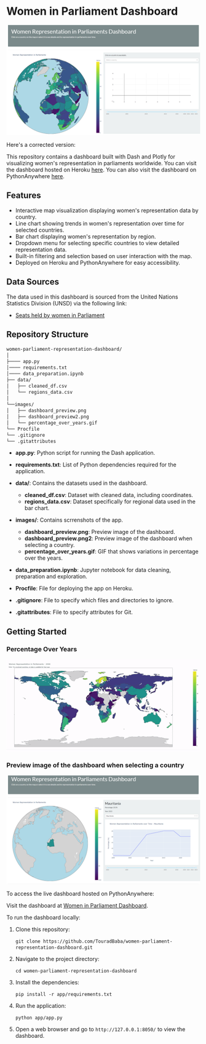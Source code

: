 # Women in Parliament Dashboard

![Dashboard Preview](images/dashboard_preview.png)

Here's a corrected version:

This repository contains a dashboard built with Dash and Plotly for visualizing women's representation in parliaments worldwide.
You can visit the dashboard hosted on Heroku [here](https://dash-app2-a77ab9dd53b7.herokuapp.com/). You can also visit the dashboard on PythonAnywhere [here](https://touradb.pythonanywhere.com/).

## Features

- Interactive map visualization displaying women's representation data by country.
- Line chart showing trends in women's representation over time for selected countries.
- Bar chart displaying women's representation by region.
- Dropdown menu for selecting specific countries to view detailed representation data.
- Built-in filtering and selection based on user interaction with the map.
- Deployed on Heroku and PythonAnywhere for easy accessibility.

## Data Sources

The data used in this dashboard is sourced from the United Nations Statistics Division (UNSD) via the following link:
- [Seats held by women in Parliament](https://data.un.org/_Docs/SYB/CSV/SYB66_317_202310_Seats%20held%20by%20women%20in%20Parliament.csv)

## Repository Structure

```
women-parliament-representation-dashboard/
│
├──── app.py
│──── requirements.txt
│──── data_preparation.ipynb
├── data/
│   ├── cleaned_df.csv
│   └── regions_data.csv
│
└──images/
│   ├── dashboard_preview.png
│   ├── dashboard_preview2.png
│   └── percentage_over_years.gif
└── Procfile
└── .gitignore
└── .gitattributes

```

- **app.py**: Python script for running the Dash application.
- **requirements.txt**: List of Python dependencies required for the application.

- **data/**: Contains the datasets used in the dashboard.
  - **cleaned_df.csv**: Dataset with cleaned data, including coordinates.
  - **regions_data.csv**: Dataset specifically for regional data used in the bar chart.

- **images/**: Contains scrrenshots of the app.
  - **dashboard_preview.png**: Preview image of the dashboard.
  - **dashboard_preview.png2**: Preview image of the dashboard when selecting a country.
  - **percentage_over_years.gif**: GIF that shows variations in percentage over the years.
- **data_preparation.ipynb**: Jupyter notebook for data cleaning, preparation and exploration.
- **Procfile**: File for deploying the app on Heroku.
- **.gitignore**: File to specify which files and directories to ignore.
- **.gitattributes**: File to specify attributes for Git.

## Getting Started

### Percentage Over Years
![Dashboard Preview](images/percentage_over_years.gif)

### Preview image of the dashboard when selecting a country
![Dashboard Preview](images/dashboard_preview2.png)

To access the live dashboard hosted on PythonAnywhere:

Visit the dashboard at [Women in Parliament Dashboard](https://tourad.pythonanywhere.com/).

To run the dashboard locally:

1. Clone this repository:
   ```
   git clone https://github.com/TouradBaba/women-parliament-representation-dashboard.git
   ```
   
2. Navigate to the project directory:
   ```
   cd women-parliament-representation-dashboard
   ```

3. Install the dependencies:
   ```
   pip install -r app/requirements.txt
   ```

4. Run the application:
   ```
   python app/app.py
   ```

5. Open a web browser and go to `http://127.0.0.1:8050/` to view the dashboard.